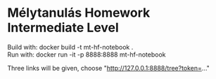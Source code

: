 # Mélytanulás Homework Intermediate Level

Build with: docker build -t mt-hf-notebook .  
Run with: docker run -it -p 8888:8888 mt-hf-notebook

Three links will be given, choose "<http://127.0.0.1:8888/tree?token=>..."
